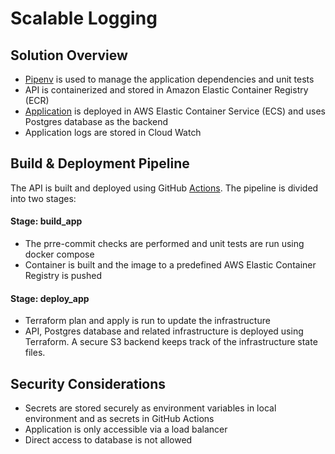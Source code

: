 # Scalable Logging

## Solution Overview

* [Pipenv](https://pipenv.pypa.io/en/latest/) is used to manage the application dependencies and unit tests
* API is containerized and stored in Amazon Elastic Container Registry (ECR)
* [Application](http://ecs-alb-461326369.us-west-2.elb.amazonaws.com/) is deployed in AWS Elastic Container Service (ECS) and uses Postgres database as the backend
* Application logs are stored in Cloud Watch

## Build & Deployment Pipeline

The API is built and deployed using GitHub [Actions](https://github.com/rehmanz/aws-microservice/actions). The pipeline is divided into two stages:

#### Stage: build_app
* The prre-commit checks are performed and unit tests are run using docker compose
* Container is built and the image to a predefined AWS Elastic Container Registry is pushed

#### Stage: deploy_app
* Terraform plan and apply is run to update the infrastructure
* API, Postgres database and related infrastructure is deployed using Terraform. A secure S3 backend keeps track of the infrastructure state files.

## Security Considerations
* Secrets are stored securely as environment variables in local environment and as secrets in GitHub Actions
* Application is only accessible via a load balancer
* Direct access to database is not allowed
